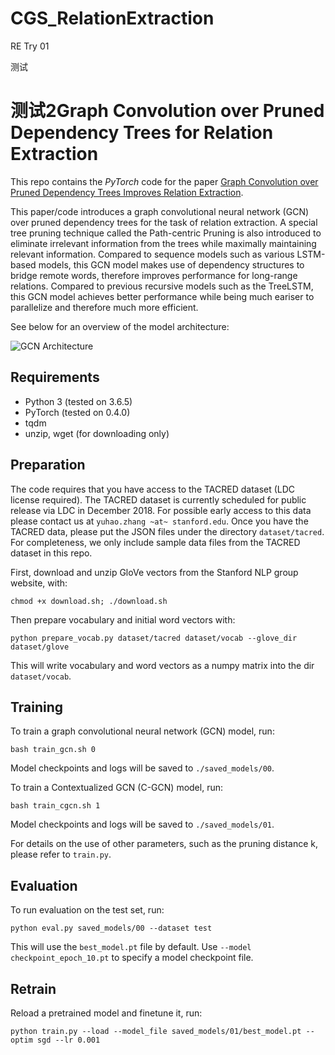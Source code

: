 # CGS_RelationExtraction
RE Try 01

测试

测试2Graph Convolution over Pruned Dependency Trees for Relation Extraction
==========

This repo contains the *PyTorch* code for the paper [Graph Convolution over Pruned Dependency Trees Improves Relation Extraction](https://nlp.stanford.edu/pubs/zhang2018graph.pdf). 

This paper/code introduces a graph convolutional neural network (GCN) over pruned dependency trees for the task of relation extraction. A special tree pruning technique called the Path-centric Pruning is also introduced to eliminate irrelevant information from the trees while maximally maintaining relevant information. Compared to sequence models such as various LSTM-based models, this GCN model makes use of dependency structures to bridge remote words, therefore improves performance for long-range relations. Compared to previous recursive models such as the TreeLSTM, this GCN model achieves better performance while being much eariser to parallelize and therefore much more efficient.

See below for an overview of the model architecture:

![GCN Architecture](fig/architecture.png "GCN Architecture")

## Requirements

- Python 3 (tested on 3.6.5)
- PyTorch (tested on 0.4.0)
- tqdm
- unzip, wget (for downloading only)

## Preparation

The code requires that you have access to the TACRED dataset (LDC license required). The TACRED dataset is currently scheduled for public release via LDC in December 2018. For possible early access to this data please contact us at `yuhao.zhang ~at~ stanford.edu`. Once you have the TACRED data, please put the JSON files under the directory `dataset/tacred`. For completeness, we only include sample data files from the TACRED dataset in this repo.

First, download and unzip GloVe vectors from the Stanford NLP group website, with:
```
chmod +x download.sh; ./download.sh
```

Then prepare vocabulary and initial word vectors with:
```
python prepare_vocab.py dataset/tacred dataset/vocab --glove_dir dataset/glove
```

This will write vocabulary and word vectors as a numpy matrix into the dir `dataset/vocab`.

## Training

To train a graph convolutional neural network (GCN) model, run:
```
bash train_gcn.sh 0
```

Model checkpoints and logs will be saved to `./saved_models/00`.

To train a Contextualized GCN (C-GCN) model, run:
```
bash train_cgcn.sh 1
```

Model checkpoints and logs will be saved to `./saved_models/01`.

For details on the use of other parameters, such as the pruning distance k, please refer to `train.py`.

## Evaluation

To run evaluation on the test set, run:
```
python eval.py saved_models/00 --dataset test
```

This will use the `best_model.pt` file by default. Use `--model checkpoint_epoch_10.pt` to specify a model checkpoint file.

## Retrain

Reload a pretrained model and finetune it, run:
```
python train.py --load --model_file saved_models/01/best_model.pt --optim sgd --lr 0.001
```
